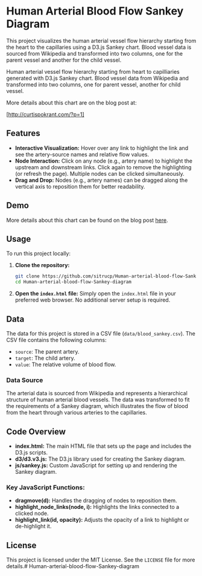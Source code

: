 # Human Arterial Blood Flow Sankey Diagram

This project visualizes the human arterial vessel flow hierarchy starting from the heart to the capillaries using a D3.js Sankey chart. Blood vessel data is sourced from Wikipedia and transformed into two columns, one for the parent vessel and another for the child vessel.

Human arterial vessel flow hierarchy starting from heart to capilliaries generated with D3.js Sankey chart.
Blood vessel data from Wikipedia and transformed into two columns, one for parent vessel, another for child vessel.

More details about this chart are on the blog post at:

[http://curtispokrant.com/?p=1]

## Features
- **Interactive Visualization:** Hover over any link to highlight the link and see the artery-source names and relative flow values.
- **Node Interaction:** Click on any node (e.g., artery name) to highlight the upstream and downstream links. Click again to remove the highlighting (or refresh the page). Multiple nodes can be clicked simultaneously.
- **Drag and Drop:** Nodes (e.g., artery names) can be dragged along the vertical axis to reposition them for better readability.

## Demo
More details about this chart can be found on the blog post [here](http://009co.com/?p=1).

## Usage

To run this project locally:

1. **Clone the repository:**
    ```bash
    git clone https://github.com/sitrucp/Human-arterial-blood-flow-Sankey-diagram.git
    cd Human-arterial-blood-flow-Sankey-diagram
    ```

2. **Open the `index.html` file:**
    Simply open the `index.html` file in your preferred web browser. No additional server setup is required.

## Data
The data for this project is stored in a CSV file (`data/blood_sankey.csv`). The CSV file contains the following columns:
- `source`: The parent artery.
- `target`: The child artery.
- `value`: The relative volume of blood flow.

### Data Source
The arterial data is sourced from Wikipedia and represents a hierarchical structure of human arterial blood vessels. The data was transformed to fit the requirements of a Sankey diagram, which illustrates the flow of blood from the heart through various arteries to the capillaries.

## Code Overview
- **index.html:** The main HTML file that sets up the page and includes the D3.js scripts.
- **d3/d3.v3.js:** The D3.js library used for creating the Sankey diagram.
- **js/sankey.js:** Custom JavaScript for setting up and rendering the Sankey diagram.

### Key JavaScript Functions:
- **dragmove(d):** Handles the dragging of nodes to reposition them.
- **highlight_node_links(node, i):** Highlights the links connected to a clicked node.
- **highlight_link(id, opacity):** Adjusts the opacity of a link to highlight or de-highlight it.

## License
This project is licensed under the MIT License. See the `LICENSE` file for more details.# Human-arterial-blood-flow-Sankey-diagram


